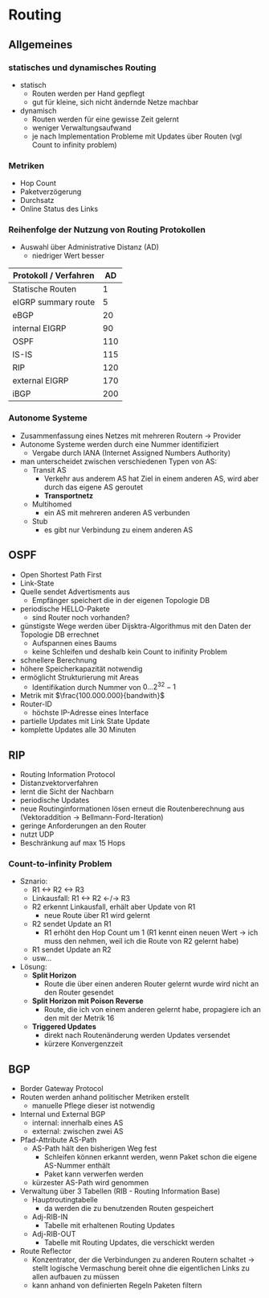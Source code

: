 # Routing

## Allgemeines

### statisches und dynamisches Routing

- statisch
  - Routen werden per Hand gepflegt
  - gut für kleine, sich nicht ändernde Netze machbar
- dynamisch
  - Routen werden für eine gewisse Zeit gelernt
  - weniger Verwaltungsaufwand
  - je nach Implementation Probleme mit Updates über Routen (vgl Count to infinity problem)

### Metriken

- Hop Count
- Paketverzögerung
- Durchsatz
- Online Status des Links

### Reihenfolge der Nutzung von Routing Protokollen

- Auswahl über Administrative Distanz (AD)
  - niedriger Wert besser

| Protokoll / Verfahren | AD |
| --- | --- |
| Statische Routen | 1 |
| eIGRP summary route | 5 |
| eBGP | 20 |
| internal EIGRP | 90 |
| OSPF | 110 |
| IS-IS | 115 |
| RIP | 120 |
| external EIGRP | 170 |
| iBGP | 200 |

### Autonome Systeme

- Zusammenfassung eines Netzes mit mehreren Routern -> Provider
- Autonome Systeme werden durch eine Nummer identifiziert
  - Vergabe durch IANA (Internet Assigned Numbers Authority)
- man unterscheidet zwischen verschiedenen Typen von AS:
  - Transit AS
    - Verkehr aus anderem AS hat Ziel in einem anderen AS, wird aber durch das eigene AS geroutet
    - **Transportnetz**
  - Multihomed
    - ein AS mit mehreren anderen AS verbunden
  - Stub
    - es gibt nur Verbindung zu einem anderen AS

## OSPF

- Open Shortest Path First
- Link-State
- Quelle sendet Advertisments aus
  - Empfänger speichert die in der eigenen Topologie DB
- periodische HELLO-Pakete
  - sind Router noch vorhanden?
- günstigste Wege werden über Dijsktra-Algorithmus mit den Daten der Topologie DB errechnet
  - Aufspannen eines Baums
  - keine Schleifen und deshalb kein Count to inifinity Problem
- schnellere Berechnung
- höhere Speicherkapazität notwendig
- ermöglicht Strukturierung mit Areas
  - Identifikation durch Nummer von $0...2^{32}-1$
- Metrik mit $\frac{100.000.000}{bandwith}$
- Router-ID
  - höchste IP-Adresse eines Interface
- partielle Updates mit Link State Update
- komplette Updates alle 30 Minuten

## RIP

- Routing Information Protocol
- Distanzvektorverfahren
- lernt die Sicht der Nachbarn
- periodische Updates
- neue Routinginformationen lösen erneut die Routenberechnung aus (Vektoraddition -> Bellmann-Ford-Iteration)
- geringe Anforderungen an den Router
- nutzt UDP
- Beschränkung auf max 15 Hops

### Count-to-infinity Problem

- Sznario:
  - R1 <-> R2 <-> R3
  - Linkausfall: R1 <-> R2 <-/-> R3
  - R2 erkennt Linkausfall, erhält aber Update von R1
    - neue Route über R1 wird gelernt
  - R2 sendet Update an R1
    - R1 erhöht den Hop Count um 1 (R1 kennt einen neuen Wert -> ich muss den nehmen, weil ich die Route von R2 gelernt habe)
  - R1 sendet Update an R2
  - usw...
- Lösung:
  - **Split Horizon**
    - Route die über einen anderen Router gelernt wurde wird nicht an den Router gesendet 
  - **Split Horizon mit Poison Reverse**
    - Route, die ich von einem anderen gelernt habe, propagiere ich an den mit der Metrik 16
  - **Triggered Updates**
    - direkt nach Routenänderung werden Updates versendet
    - kürzere Konvergenzzeit

## BGP

- Border Gateway Protocol
- Routen werden anhand politischer Metriken erstellt
  - manuelle Pflege dieser ist notwendig
- Internal und External BGP
  - internal: innerhalb eines AS
  - external: zwischen zwei AS
- Pfad-Attribute AS-Path
  - AS-Path hält den bisherigen Weg fest
    - Schleifen können erkannt werden, wenn Paket schon die eigene AS-Nummer enthält
    - Paket kann verwerfen werden
  - kürzester AS-Path wird genommen
- Verwaltung über 3 Tabellen (RIB - Routing Information Base)
  - Hauptroutingtabelle
    - da werden die zu benutzenden Routen gespeichert
  - Adj-RIB-IN
    - Tabelle mit erhaltenen Routing Updates
  - Adj-RIB-OUT
    - Tabelle mit Routing Updates, die verschickt werden
- Route Reflector
  - Konzentrator, der die Verbindungen zu anderen Routern schaltet -> stellt logische Vermaschung bereit ohne die eigentlichen Links zu allen aufbauen zu müssen
  - kann anhand von definierten Regeln Paketen filtern